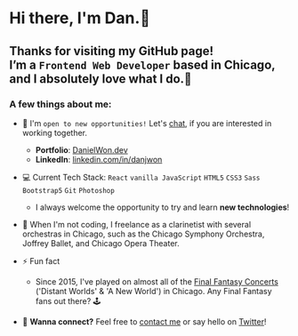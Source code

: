 # Hi there, I'm Dan.👋
## Thanks for visiting my GitHub page! <br> I’m a `Frontend Web Developer` based in Chicago, and I absolutely love what I do.💙

### A few things about me:

 - 🔎 I'm `open to new opportunities!` Let's <a href="https://danielwon.dev/#contact">chat</a>, if you are interested in working together. 
    - **Portfolio**: <a href="https://danielwon.dev/">DanielWon.dev</a>
    - **LinkedIn**: <a href="https://www.linkedin.com/in/danjwon/"/>linkedin.com/in/danjwon</a>
 
 - 💻 Current Tech Stack: `React` `vanilla JavaScript` `HTML5` `CSS3` `Sass` `Bootstrap5` `Git` `Photoshop`
    - I always welcome the opportunity to try and learn **new technologies**! 
 
  - 🎵  When I'm not coding, I freelance as a clarinetist with several orchestras in Chicago, such as the Chicago Symphony Orchestra, Joffrey Ballet, and Chicago Opera Theater.
 
 - ⚡ Fun fact <br>
    - Since 2015, I've played on almost all of the [Final Fantasy Concerts](https://ffdistantworlds.com/concert/ffvii-chicago/) ('Distant Worlds' & 'A New World') in Chicago. Any Final Fantasy fans out there? 🕹
 
 - 📨 **Wanna connect?** Feel free to <a href="https://danielwon.dev/" target="_blank">contact me</a> or say hello on <a href="https://twitter.com/nuovodw/" target="_blank">Twitter</a>!
